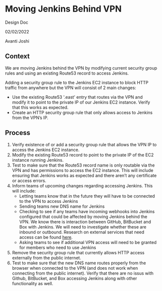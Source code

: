 # Moving Jenkins Behind VPN

Design Doc

02/02/2022

Avanti Joshi

## Context

We are moving Jenkins behind the VPN by modifying current security group rules and using an existing Route53 record to access Jenkins.

Adding a security group rule to the Jenkins EC2 instance to block HTTP traffic from anywhere but the VPN will consist of 2 main changes:

- Use the existing Route53 '.east' entry that routes via the VPN and modify it to point to the private IP of our Jenkins EC2 instance. Verify that this works as expected.
- Create an HTTP security group rule that only allows access to Jenkins from the VPN’s IP.

## Process

1. Verify existence of or add a security group rule that allows the VPN IP to access the Jenkins EC2 instance.
1. Modify the existing Route53 record to point to the private IP of the EC2 instance running Jenkins.
1. Test to make sure that the Route53 record name is only routable via the VPN and has permissions to access the EC2 instance. This will include ensuring that Jenkins works as expected and there aren’t any certificate or access errors.
1. Inform teams of upcoming changes regarding accessing Jenkins. This will include:
   - Letting teams know that in the future they will have to be connected to the VPN to access Jenkins
   - Sending teams new DNS name for Jenkins
   - Checking to see if any teams have incoming webhooks into Jenkins configured that could be affected by moving Jenkins behind the VPN. We know there is interaction between GitHub, BitBucket and Box with Jenkins. We will need to investigate whether these are inbound or outbound. Research on external services that need access can be found [here](https://github.com/OHS-Hosting-Infrastructure/infrastructure/blob/main/docs/research/jenkins-external-services.md).
   - Asking teams to see if additional VPN access will need to be granted for members who need to use Jenkins
1. Remove the security group rule that currently allows HTTP access externally from the public internet.
1. Test to make sure that the new DNS name routes properly from the browser when connected to the VPN (and does not work when connecting from the public internet). Verify that there are no issus with Github, BitBucket, and Box accessing Jenkins along with other functionality as well.
